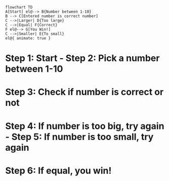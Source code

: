```mermaid
flowchart TD
A[Start] el@--> B{Number between 1-10}
B --> C[Entered number is correct number]
C -->|Larger| D{Too large}
C -->|Equal| F{Correct}
F el@--> G[You Win!]
C -->|Smaller| E{To small}
el@{ animate: true }
```
# Step 1: Start - Step 2: Pick a number between 1-10
# Step 3: Check if number is correct or not
# Step 4: If number is too big, try again - Step 5: If number is too small, try again
# Step 6: If equal, you win!